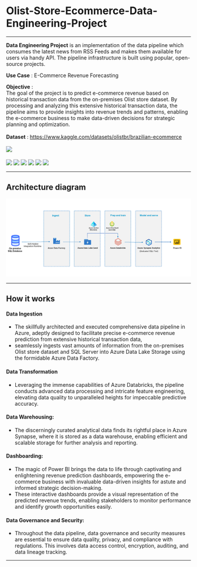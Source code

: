 
# Olist-Store-Ecommerce-Data-Engineering-Project

---
 
**Data Engineering Project** is an implementation of the data pipeline which consumes the latest news from RSS Feeds and makes them available for users via handy API.
The pipeline infrastructure is built using popular, open-source projects.

**Use Case** : E-Commerce Revenue Forecasting

**Objective** : <br>
The goal of the project is to predict e-commerce revenue based on historical transaction data from the on-premises Olist store dataset. By processing and analyzing this extensive historical transaction data, the pipeline aims to provide insights into revenue trends and patterns, enabling the e-commerce business to make data-driven decisions for strategic planning and optimization.
<br>
<br>
**Dataset** : https://www.kaggle.com/datasets/olistbr/brazilian-ecommerce
<br>
<br>
<img src="https://img.shields.io/badge/Medium-12100E?style=for-the-badge&logo=medium&logoColor=white"></img>
<br>
<br>
<img src="https://img.shields.io/badge/Python-FFD43B?style=for-the-badge&logo=python&logoColor=blue"></img>
<img src="https://img.shields.io/badge/microsoft%20azure-0089D6?style=for-the-badge&logo=microsoft-azure&logoColor=white"></img>
<img src="https://img.shields.io/badge/Microsoft%20SQL%20Server-CC2927?style=for-the-badge&logo=microsoft%20sql%20server&logoColor=white"></img>
<img src="https://img.shields.io/badge/Databricks-FF3621?style=for-the-badge&logo=Databricks&logoColor=white"></img>
<img src="https://img.shields.io/badge/Apache_Spark-FFFFFF?style=for-the-badge&logo=apachespark&logoColor=#E35A16"></img>
<img src="https://img.shields.io/badge/PowerBI-F2C811?style=for-the-badge&logo=Power%20BI&logoColor=white"></img>

---

## Architecture diagram

![MVP Architecture](./readme_assets/Data_Pipeline_Architecture.png)

---

## How it works

#### Data Ingestion
- The skillfully architected and executed comprehensive data pipeline in Azure, adeptly designed to facilitate precise e-commerce revenue prediction from extensive historical transaction data,
- seamlessly ingests vast amounts of information from the on-premises Olist store dataset and SQL Server into Azure Data Lake Storage using the formidable Azure Data Factory.

#### Data Transformation 
- Leveraging the immense capabilities of Azure Databricks, the pipeline conducts advanced data processing and intricate feature engineering, elevating data quality to unparalleled heights for impeccable predictive accuracy.

#### Data Warehousing:
- The discerningly curated analytical data finds its rightful place in Azure Synapse, where it is stored as a data warehouse, enabling efficient and scalable storage for further analysis and reporting.

#### Dashboarding:
- The magic of Power BI brings the data to life through captivating and enlightening revenue prediction dashboards, empowering the e-commerce business with invaluable data-driven insights for astute and informed strategic decision-making. 
- These interactive dashboards provide a visual representation of the predicted revenue trends, enabling stakeholders to monitor performance and identify growth opportunities easily.

#### Data Governance and Security: 
- Throughout the data pipeline, data governance and security measures are essential to ensure data quality, privacy, and compliance with regulations. This involves data access control, encryption, auditing, and data lineage tracking.

---
